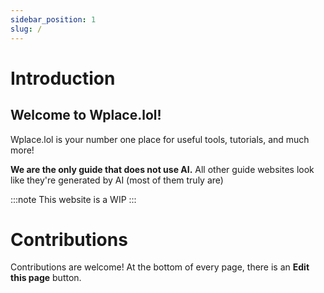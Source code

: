 ```yaml
---
sidebar_position: 1
slug: /
---
```


# Introduction
## Welcome to Wplace.lol! 
Wplace.lol is your number one place for useful tools, tutorials, and much more!

**We are the only guide that does not use AI.** All other guide websites look like they're generated by AI (most of them truly are)

:::note
This website is a WIP
:::

# Contributions
Contributions are welcome! At the bottom of every page, there is an **Edit this page** button.